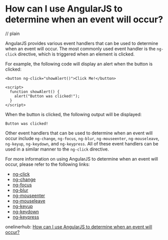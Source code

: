 # How can I use AngularJS to determine when an event will occur?
// plain

AngularJS provides various event handlers that can be used to determine when an event will occur. The most commonly used event handler is the `ng-click` directive, which is triggered when an element is clicked.

For example, the following code will display an alert when the button is clicked:

```
<button ng-click="showAlert()">Click Me!</button>

<script>
  function showAlert() {
    alert("Button was clicked!");
  }
</script>
```
When the button is clicked, the following output will be displayed:

```
Button was clicked!
```

Other event handlers that can be used to determine when an event will occur include `ng-change`, `ng-focus`, `ng-blur`, `ng-mouseenter`, `ng-mouseleave`, `ng-keyup`, `ng-keydown`, and `ng-keypress`. All of these event handlers can be used in a similar manner to the `ng-click` directive.

For more information on using AngularJS to determine when an event will occur, please refer to the following links:

- [ng-click](https://docs.angularjs.org/api/ng/directive/ngClick)
- [ng-change](https://docs.angularjs.org/api/ng/directive/ngChange)
- [ng-focus](https://docs.angularjs.org/api/ng/directive/ngFocus)
- [ng-blur](https://docs.angularjs.org/api/ng/directive/ngBlur)
- [ng-mouseenter](https://docs.angularjs.org/api/ng/directive/ngMouseenter)
- [ng-mouseleave](https://docs.angularjs.org/api/ng/directive/ngMouseleave)
- [ng-keyup](https://docs.angularjs.org/api/ng/directive/ngKeyup)
- [ng-keydown](https://docs.angularjs.org/api/ng/directive/ngKeydown)
- [ng-keypress](https://docs.angularjs.org/api/ng/directive/ngKeypress)

onelinerhub: [How can I use AngularJS to determine when an event will occur?](https://onelinerhub.com/angularjs/how-can-i-use-angularjs-to-determine-when-an-event-will-occur)